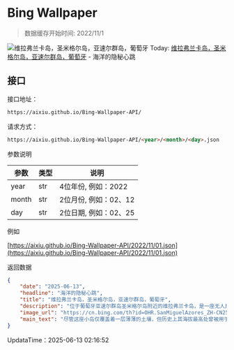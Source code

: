 # Bing Wallpaper

> 数据缓存开始时间: 2022/11/1

![维拉弗兰卡岛，圣米格尔岛，亚速尔群岛，葡萄牙](https://cn.bing.com/th?id=OHR.SanMiguelAzores_ZH-CN2511982585_1920x1080.webp)
Today: [维拉弗兰卡岛，圣米格尔岛，亚速尔群岛，葡萄牙](https://cn.bing.com/th?id=OHR.SanMiguelAzores_ZH-CN2511982585_1920x1080.webp) - 海洋的隐秘心跳

## 接口

接口地址：

```html
https://aixiu.github.io/Bing-Wallpaper-API/
```

请求方式：

```html
https://aixiu.github.io/Bing-Wallpaper-API/<year>/<month>/<day>.json
```

参数说明

| 参数 | 类型 | 说明 |
| - | - | - |
| year | str | 4位年份, 例如：2022 |
| month | str | 2位月份, 例如：02、12 |
| day | str | 2位日期, 例如：02、25 |

例如

[https://aixiu.github.io/Bing-Wallpaper-API/2022/11/01.json](https://aixiu.github.io/Bing-Wallpaper-API/2022/11/01.json)

返回数据

```json
{
    "date": "2025-06-13",
    "headline": "海洋的隐秘心跳",
    "title": "维拉弗兰卡岛，圣米格尔岛，亚速尔群岛，葡萄牙",
    "description": "位于葡萄牙亚速尔群岛圣米格尔岛附近的维拉弗兰卡岛，是一座无人居住的绿色火山岛，静静地坐落在弗兰卡村镇的南侧。尽管今日宁静怡人，这座小岛却拥有悠久而多变的历史。早在1537年，文献中便有定居者向西扩展至此的记载，使维拉弗兰卡岛正式登上历史舞台。它曾先后作为军事要塞、避风港、葡萄园种植地，乃至观鲸瞭望台。",
    "image_url": "https://cn.bing.com/th?id=OHR.SanMiguelAzores_ZH-CN2511982585_1920x1080.webp",
    "main_text": "尽管这座小岛仅覆盖着一层薄薄的土壤，但历史上其海拔最高处曾被用于葡萄种植，如今，废弃葡萄园的痕迹仍清晰可辨。"
}
```

UpdataTime：2025-06-13 02:16:52
